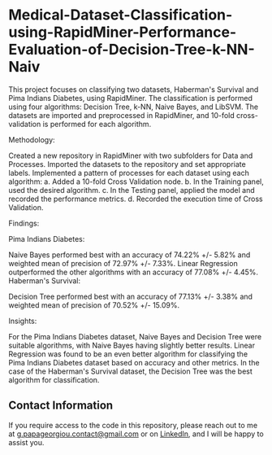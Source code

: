 # Medical-Dataset-Classification-using-RapidMiner-Performance-Evaluation-of-Decision-Tree-k-NN-Naiv
This project focuses on classifying two datasets, Haberman's Survival and Pima Indians Diabetes, using RapidMiner. The classification is performed using four algorithms: Decision Tree, k-NN, Naive Bayes, and LibSVM. The datasets are imported and preprocessed in RapidMiner, and 10-fold cross-validation is performed for each algorithm.


Methodology:

Created a new repository in RapidMiner with two subfolders for Data and Processes.
Imported the datasets to the repository and set appropriate labels.
Implemented a pattern of processes for each dataset using each algorithm:
a. Added a 10-fold Cross Validation node.
b. In the Training panel, used the desired algorithm.
c. In the Testing panel, applied the model and recorded the performance metrics.
d. Recorded the execution time of Cross Validation.


Findings:

Pima Indians Diabetes:

Naive Bayes performed best with an accuracy of 74.22% +/- 5.82% and weighted mean of precision of 72.97% +/- 7.33%.
Linear Regression outperformed the other algorithms with an accuracy of 77.08% +/- 4.45%.
Haberman's Survival:

Decision Tree performed best with an accuracy of 77.13% +/- 3.38% and weighted mean of precision of 70.52% +/- 15.09%.


Insights:

For the Pima Indians Diabetes dataset, Naive Bayes and Decision Tree were suitable algorithms, with Naive Bayes having slightly better results.
Linear Regression was found to be an even better algorithm for classifying the Pima Indians Diabetes dataset based on accuracy and other metrics.
In the case of the Haberman's Survival dataset, the Decision Tree was the best algorithm for classification.


## Contact Information

If you require access to the code in this repository, please reach out to me at g.papageorgiou.contact@gmail.com or on [LinkedIn](https://www.linkedin.com/in/giorgos-papageorgiou-3b27a9221), and I will be happy to assist you.

